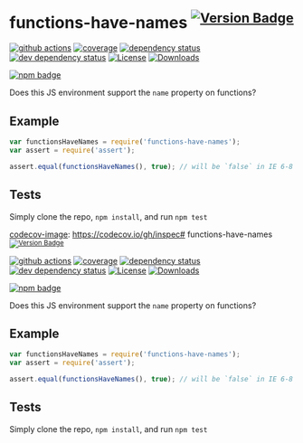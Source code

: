 # functions-have-names <sup>[![Version Badge][npm-version-svg]][package-url]</sup>

[![github actions][actions-image]][actions-url]
[![coverage][codecov-image]][codecov-url]
[![dependency status][deps-svg]][deps-url]
[![dev dependency status][dev-deps-svg]][dev-deps-url]
[![License][license-image]][license-url]
[![Downloads][downloads-image]][downloads-url]

[![npm badge][npm-badge-png]][package-url]

Does this JS environment support the `name` property on functions?

## Example

```js
var functionsHaveNames = require('functions-have-names');
var assert = require('assert');

assert.equal(functionsHaveNames(), true); // will be `false` in IE 6-8
```

## Tests
Simply clone the repo, `npm install`, and run `npm test`

[package-url]: https://npmjs.org/package/functions-have-names
[npm-version-svg]: https://versionbadg.es/inspect-js/functions-have-names.svg
[deps-svg]: https://david-dm.org/inspect-js/functions-have-names.svg
[deps-url]: https://david-dm.org/inspect-js/functions-have-names
[dev-deps-svg]: https://david-dm.org/inspect-js/functions-have-names/dev-status.svg
[dev-deps-url]: https://david-dm.org/inspect-js/functions-have-names#info=devDependencies
[npm-badge-png]: https://nodei.co/npm/functions-have-names.png?downloads=true&stars=true
[license-image]: https://img.shields.io/npm/l/functions-have-names.svg
[license-url]: LICENSE
[downloads-image]: https://img.shields.io/npm/dm/functions-have-names.svg
[downloads-url]: https://npm-stat.com/charts.html?package=functions-have-names
[codecov-image]: https://codecov.io/gh/inspec# functions-have-names <sup>[![Version Badge][npm-version-svg]][package-url]</sup>

[![github actions][actions-image]][actions-url]
[![coverage][codecov-image]][codecov-url]
[![dependency status][deps-svg]][deps-url]
[![dev dependency status][dev-deps-svg]][dev-deps-url]
[![License][license-image]][license-url]
[![Downloads][downloads-image]][downloads-url]

[![npm badge][npm-badge-png]][package-url]

Does this JS environment support the `name` property on functions?

## Example

```js
var functionsHaveNames = require('functions-have-names');
var assert = require('assert');

assert.equal(functionsHaveNames(), true); // will be `false` in IE 6-8
```

## Tests
Simply clone the repo, `npm install`, and run `npm test`

[package-url]: https://npmjs.org/package/functions-have-names
[npm-version-svg]: https://versionbadg.es/inspect-js/functions-have-names.svg
[deps-svg]: https://david-dm.org/inspect-js/functions-have-names.svg
[deps-url]: https://david-dm.org/inspect-js/functions-have-names
[dev-deps-svg]: https://david-dm.org/inspect-js/functions-have-names/dev-status.svg
[dev-deps-url]: https://david-dm.org/inspect-js/functions-have-names#info=devDependencies
[npm-badge-png]: https://nodei.co/npm/functions-have-names.png?downloads=true&stars=true
[license-image]: https://img.shields.io/npm/l/functions-have-names.svg
[license-url]: LICENSE
[downloads-image]: https://img.shields.io/npm/dm/functions-have-names.svg
[downloads-url]: https://npm-stat.com/charts.html?package=functions-have-names
[codecov-image]: https://codecov.io/gh/inspect-js/functions-have-names/branch/main/graphs/badge.svg
[codecov-url]: https://app.codecov.io/gh/inspect-js/functions-have-names/
[actions-image]: https://img.shields.io/endpoint?url=https://github-actions-badge-u3jn4tfpocch.runkit.sh/inspect-js/functions-have-names
[actions-url]: https://github.com/inspect-js/functions-have-names/actions
